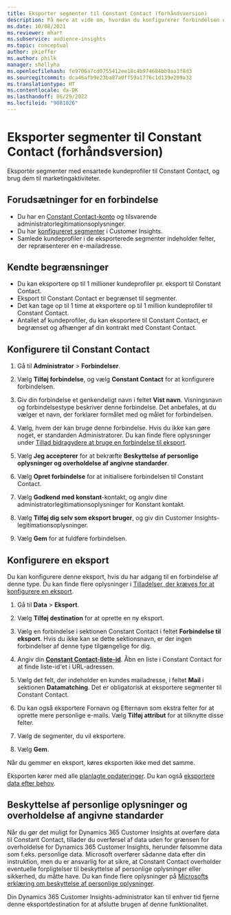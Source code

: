 ```yaml
---
title: Eksporter segmenter til Constant Contact (forhåndsversion)
description: Få mere at vide om, hvordan du konfigurerer forbindelsen og eksporterer til Constant Contact.
ms.date: 10/08/2021
ms.reviewer: mhart
ms.subservice: audience-insights
ms.topic: conceptual
author: pkieffer
ms.author: philk
manager: shellyha
ms.openlocfilehash: fe9706a7cd0755412ee18c4b974684bb9aa3f8d3
ms.sourcegitcommit: dca46afb9e23ba87a0ff59a1776c1d139e209a32
ms.translationtype: HT
ms.contentlocale: da-DK
ms.lasthandoff: 06/29/2022
ms.locfileid: "9081026"
---
```

# <a name="export-segments-to-constant-contact-preview"></a>Eksporter segmenter til Constant Contact (forhåndsversion)

Eksportér segmenter med ensartede kundeprofiler til Constant Contact, og brug dem til marketingaktiviteter. 

## <a name="prerequisites-for-a-connection"></a>Forudsætninger for en forbindelse

-   Du har en [Constant Contact-konto](https://www.constantcontact.com/account-home) og tilsvarende administratorlegitimationsoplysninger.
-   Du har [konfigureret segmenter](segments.md) i Customer Insights.
-   Samlede kundeprofiler i de eksporterede segmenter indeholder felter, der repræsenterer en e-mailadresse.

## <a name="known-limitations"></a>Kendte begrænsninger

- Du kan eksportere op til 1 millioner kundeprofiler pr. eksport til Constant Contact.
- Eksport til Constant Contact er begrænset til segmenter.
- Det kan tage op til 1 time at eksportere op til 1 million kundeprofiler til Constant Contact. 
- Antallet af kundeprofiler, du kan eksportere til Constant Contact, er begrænset og afhænger af din kontrakt med Constant Contact.

## <a name="set-up-connection-to-constant-contact"></a>Konfigurere til Constant Contact

1. Gå til **Administrator** > **Forbindelser**.

1. Vælg **Tilføj forbindelse**, og vælg **Constant Contact** for at konfigurere forbindelsen.

1. Giv din forbindelse et genkendeligt navn i feltet **Vist navn**. Visningsnavn og forbindelsestype beskriver denne forbindelse. Det anbefales, at du vælger et navn, der forklarer formålet med og målet for forbindelsen.

1. Vælg, hvem der kan bruge denne forbindelse. Hvis du ikke kan gøre noget, er standarden Administratorer. Du kan finde flere oplysninger under [Tillad bidragydere at bruge en forbindelse til eksport](connections.md#allow-contributors-to-use-a-connection-for-exports).

1. Vælg **Jeg accepterer** for at bekræfte **Beskyttelse af personlige oplysninger og overholdelse af angivne standarder**.

1. Vælg **Opret forbindelse** for at initialisere forbindelsen til Constant Contact.

1. Vælg **Godkend med konstant**-kontakt, og angiv dine administratorlegitimationsoplysninger for Konstant kontakt. 

1. Vælg **Tilføj dig selv som eksport bruger**, og giv din Customer Insights-legitimationsoplysninger.

1. Vælg **Gem** for at fuldføre forbindelsen.

## <a name="configure-an-export"></a>Konfigurere en eksport

Du kan konfigurere denne eksport, hvis du har adgang til en forbindelse af denne type. Du kan finde flere oplysninger i [Tilladelser, der kræves for at konfigurere en eksport](export-destinations.md#set-up-a-new-export).

1. Gå til **Data** > **Eksport**.

1. Vælg **Tilføj destination** for at oprette en ny eksport.

1. Vælg en forbindelse i sektionen Constant Contact i feltet **Forbindelse til eksport**. Hvis du ikke kan se dette sektionsnavn, er der ingen forbindelser af denne type tilgængelige for dig.

1. Angiv din [**Constant Contact-liste-id**](https://app.constantcontact.com/pages/contacts/ui#lists). Åbn en liste i Constant Contact for at finde liste-id'et i URL-adressen.

1. Vælg det felt, der indeholder en kundes mailadresse, i feltet **Mail** i sektionen **Datamatching**. Det er obligatorisk at eksportere segmenter til Constant Contact.

1. Du kan også eksportere Fornavn og Efternavn som ekstra felter for at oprette mere personlige e-mails. Vælg **Tilføj attribut** for at tilknytte disse felter.

1. Vælg de segmenter, du vil eksportere.

1. Vælg **Gem**.

Når du gemmer en eksport, køres eksporten ikke med det samme.

Eksporten kører med alle [planlagte opdateringer](system.md#schedule-tab). Du kan også [eksportere data efter behov](export-destinations.md#run-exports-on-demand). 


## <a name="data-privacy-and-compliance"></a>Beskyttelse af personlige oplysninger og overholdelse af angivne standarder

Når du gør det muligt for Dynamics 365 Customer Insights at overføre data til Constant Contact, tillader du overførsel af data uden for grænsen for overholdelse for Dynamics 365 Customer Insights, herunder følsomme data som f.eks. personlige data. Microsoft overfører sådanne data efter din instruktion, men du er ansvarlig for at sikre, at Constant Contact overholder eventuelle forpligtelser til beskyttelse af personlige oplysninger eller sikkerhed, du måtte have. Du kan finde flere oplysninger på [Microsofts erklæring om beskyttelse af personlige oplysninger](https://go.microsoft.com/fwlink/?linkid=396732).

Din Dynamics 365 Customer Insights-administrator kan til enhver tid fjerne denne eksportdestination for at afslutte brugen af denne funktionalitet.
